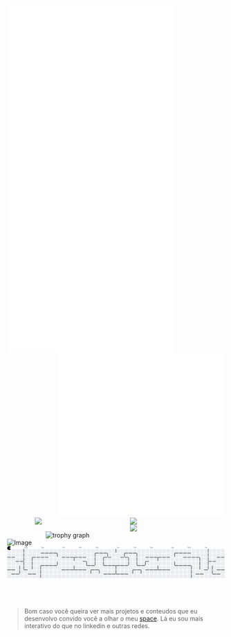 [<img align="left" width="390" src="https://github.com/ciconha/ciconha/blob/main/github-metrics.svg">](#)

[<img align="right" width="390" src="https://github.com/ciconha/ciconha/blob/main/discussions.svg">](#)
<br><br><br><br><br><br><br>
<br><br><br><br><br><br><br>
<br><br><br><br><br>
<img src="https://skillicons.dev/icons?i=spring,nodejs,next,react,express" align="right" width="220"/><br>
<br>
<img src="https://skillicons.dev/icons?i=python,java,javascript,typescript,flutter" align="right" width="220"/><br>
<br>
<img src="https://skillicons.dev/icons?i=docker,bash,firebase,mongodb,linux" align="right" width="220"/>
<br><br><br>
<img src="https://github-trophies.vercel.app/?username=Ciconha&theme=algolia" width="415" alt="trophy graph" align="right" top="-100" />
<br>
<br>
<br><br><br><br><br><br><br><br><br><br>
<br>
<img alt="Image" src="https://github.com/user-attachments/assets/5f2f0b66-38f2-4946-9684-a82eb28831df" width="400" align="left"  />
<br>

<picture>
  <source media="(prefers-color-scheme: dark)" srcset="https://raw.githubusercontent.com/Ciconha/Ciconha/output/pacman-contribution-graph-dark.svg">
  <source media="(prefers-color-scheme: light)" srcset="https://raw.githubusercontent.com/Ciconha/Ciconha/output/pacman-contribution-graph.svg">
  <img alt="pacman contribution graph" src="https://raw.githubusercontent.com/Ciconha/Ciconha/output/pacman-contribution-graph.svg">
</picture>

<br><br>
> Bom caso você queira ver mais projetos e conteudos que eu desenvolvo convido você a olhar o meu [space](https://ciconha-space.vercel.app/). Lá eu sou mais interativo do que no linkedin e outras redes.


